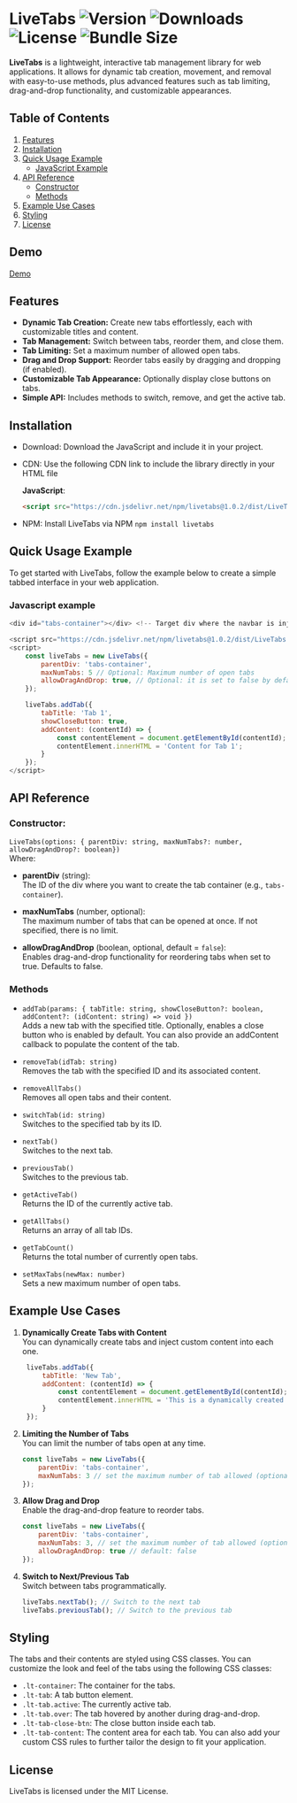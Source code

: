 # LiveTabs ![Version](https://img.shields.io/npm/v/livetabs) ![Downloads](https://img.shields.io/npm/dw/livetabs) ![License](https://img.shields.io/npm/l/livetabs) ![Bundle Size](https://img.shields.io/bundlephobia/min/livetabs)



**LiveTabs** is a lightweight, interactive tab management library for web applications. It allows for dynamic tab creation, movement, and removal with easy-to-use methods, plus advanced features such as tab limiting, drag-and-drop functionality, and customizable appearances.



## Table of Contents

1. [Features](#features)
2. [Installation](#installation)
3. [Quick Usage Example](#quick-usage-example)
   - [JavaScript Example](#javascript-example)
4. [API Reference](#api-reference)
   - [Constructor](#constructor)
   - [Methods](#methods)
5. [Example Use Cases](#example-use-cases)
6. [Styling](#styling)
7. [License](#license)

## Demo
[Demo](https://codepen.io/Davide-Ticchiarelli-the-sans/pen/abePKpy)
## Features

- **Dynamic Tab Creation:** Create new tabs effortlessly, each with customizable titles and content.
- **Tab Management:** Switch between tabs, reorder them, and close them.
- **Tab Limiting:** Set a maximum number of allowed open tabs.
- **Drag and Drop Support:** Reorder tabs easily by dragging and dropping (if enabled).
- **Customizable Tab Appearance:** Optionally display close buttons on tabs.
- **Simple API:** Includes methods to switch, remove, and get the active tab.

## Installation
- Download: Download the JavaScript and include it in your project.
- CDN: Use the following CDN link to include the library directly in your HTML file <br/>
   
   **JavaScript**: 
   ```html
   <script src="https://cdn.jsdelivr.net/npm/livetabs@1.0.2/dist/LiveTabs.min.js"></script>
   ```

- NPM: Install LiveTabs via NPM
  `npm install livetabs`

## Quick Usage Example
To get started with LiveTabs, follow the example below to create a simple tabbed interface in your web application.
### Javascript example
```javascript
<div id="tabs-container"></div> <!-- Target div where the navbar is injected -->

<script src="https://cdn.jsdelivr.net/npm/livetabs@1.0.2/dist/LiveTabs.min.js"></script>
<script>
    const liveTabs = new LiveTabs({
        parentDiv: 'tabs-container',
        maxNumTabs: 5 // Optional: Maximum number of open tabs
        allowDragAndDrop: true, // Optional: it is set to false by default
    });

    liveTabs.addTab({
        tabTitle: 'Tab 1',
        showCloseButton: true,
        addContent: (contentId) => {
            const contentElement = document.getElementById(contentId);
            contentElement.innerHTML = 'Content for Tab 1';
        }
    });
</script>
```

## API Reference
### Constructor: 
`LiveTabs(options: { parentDiv: string, maxNumTabs?: number, allowDragAndDrop?: boolean})` <br />
Where:
- **parentDiv** (string):  
  The ID of the div where you want to create the tab container (e.g., `tabs-container`).

- **maxNumTabs** (number, optional):  
  The maximum number of tabs that can be opened at once. If not specified, there is no limit.

- **allowDragAndDrop** (boolean, optional, default = `false`):  
  Enables drag-and-drop functionality for reordering tabs when set to true. Defaults to false.

### Methods

- `addTab(params: { tabTitle: string, showCloseButton?: boolean, addContent?: (idContent: string) => void })`  
  Adds a new tab with the specified title. Optionally, enables a close button who is enabled by default. You can also provide an addContent callback to populate the content of the tab.

- `removeTab(idTab: string)`  
  Removes the tab with the specified ID and its associated content.

- `removeAllTabs()`  
  Removes all open tabs and their content.

- `switchTab(id: string)`  
  Switches to the specified tab by its ID.

- `nextTab()`  
  Switches to the next tab.

- `previousTab()` <br />
  Switches to the previous tab.
  
- `getActiveTab()`  
  Returns the ID of the currently active tab.

- `getAllTabs()`  
  Returns an array of all tab IDs.

- `getTabCount()`  
  Returns the total number of currently open tabs.

- `setMaxTabs(newMax: number)`  
  Sets a new maximum number of open tabs.
  
## Example Use Cases
1. **Dynamically Create Tabs with Content** <br/>
     You can dynamically create tabs and inject custom content into each one.
      
     ```javascript
      liveTabs.addTab({
          tabTitle: 'New Tab',
          addContent: (contentId) => {
              const contentElement = document.getElementById(contentId);
              contentElement.innerHTML = 'This is a dynamically created tab!';
          }
      });
     ```
2. **Limiting the Number of Tabs** <br/>
    You can limit the number of tabs open at any time.
    
    ```javascript
    const liveTabs = new LiveTabs({
        parentDiv: 'tabs-container',
        maxNumTabs: 3 // set the maximum number of tab allowed (optional)
    });
    ```
3. **Allow Drag and Drop** <br/>
    Enable the drag-and-drop feature to reorder tabs.
    
    ```javascript
    const liveTabs = new LiveTabs({
        parentDiv: 'tabs-container',
        maxNumTabs: 3, // set the maximum number of tab allowed (optional)
        allowDragAndDrop: true // default: false
    });
    ```
5. **Switch to Next/Previous Tab** <br/>
    Switch between tabs programmatically.
  
    ```javascript
    liveTabs.nextTab(); // Switch to the next tab
    liveTabs.previousTab(); // Switch to the previous tab
    ```
## Styling
The tabs and their contents are styled using CSS classes. You can customize the look and feel of the tabs using the following CSS classes:

- `.lt-container`: The container for the tabs.
- `.lt-tab`: A tab button element.
- `.lt-tab.active`: The currently active tab.
- `.lt-tab.over`: The tab hovered by another during drag-and-drop.
- `.lt-tab-close-btn`: The close button inside each tab.
- `.lt-tab-content`: The content area for each tab.
You can also add your custom CSS rules to further tailor the design to fit your application.

## License
LiveTabs is licensed under the MIT License.
